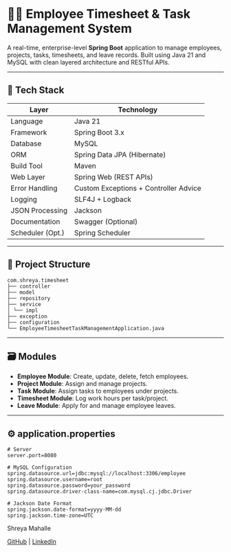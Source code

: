 # 🧑‍💼 Employee Timesheet & Task Management System

A real-time, enterprise-level **Spring Boot** application to manage employees, projects, tasks, timesheets, and leave records. Built using Java 21 and MySQL with clean layered architecture and RESTful APIs.

---

## 🚀 Tech Stack

| Layer            | Technology                     |
|------------------|--------------------------------|
| Language         | Java 21                        |
| Framework        | Spring Boot 3.x                |
| Database         | MySQL                          |
| ORM              | Spring Data JPA (Hibernate)    |
| Build Tool       | Maven                          |
| Web Layer        | Spring Web (REST APIs)         |
| Error Handling   | Custom Exceptions + Controller Advice |
| Logging          | SLF4J + Logback                |
| JSON Processing  | Jackson                        |
| Documentation    | Swagger (Optional)             |
| Scheduler (Opt.) | Spring Scheduler               |

---

## 📁 Project Structure

````
com.shreya.timesheet
├── controller
├── model
├── repository
├── service
│ └── impl
├── exception
├── configuration
└── EmployeeTimesheetTaskManagementApplication.java

````


---

## 🗃️ Modules

- **Employee Module**: Create, update, delete, fetch employees.
- **Project Module**: Assign and manage projects.
- **Task Module**: Assign tasks to employees under projects.
- **Timesheet Module**: Log work hours per task/project.
- **Leave Module**: Apply for and manage employee leaves.

---

## ⚙️ application.properties

```properties
# Server
server.port=8080

# MySQL Configuration
spring.datasource.url=jdbc:mysql://localhost:3306/employee
spring.datasource.username=root
spring.datasource.password=your_password
spring.datasource.driver-class-name=com.mysql.cj.jdbc.Driver

# Jackson Date Format
spring.jackson.date-format=yyyy-MM-dd
spring.jackson.time-zone=UTC

```
Shreya Mahalle 

[GitHub](https://github.com/shreyamahalle) | [LinkedIn](https://linkedin.com/in/shreyamahalle)

